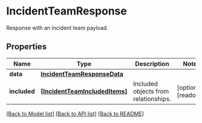 # IncidentTeamResponse

Response with an incident team payload.

## Properties

| Name         | Type                                                            | Description                          | Notes                 |
| ------------ | --------------------------------------------------------------- | ------------------------------------ | --------------------- |
| **data**     | [**IncidentTeamResponseData**](IncidentTeamResponseData.md)     |                                      |
| **included** | [**[IncidentTeamIncludedItems]**](IncidentTeamIncludedItems.md) | Included objects from relationships. | [optional] [readonly] |

[[Back to Model list]](README.md#documentation-for-models) [[Back to API list]](README.md#documentation-for-api-endpoints) [[Back to README]](README.md)
